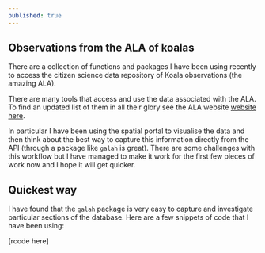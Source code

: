 ```yaml
---
published: true
---
```

## Observations from the ALA of koalas 

There are a collection of functions and packages I have been using recently to access the citizen science data repository of Koala observations (the amazing ALA).

There are many tools that access and use the data associated with the ALA. To find an updated list of them in all their glory see the ALA website [website here]().

In particular I have been using the spatial portal to visualise the data and then think about the best way to capture this information directly from the API (through a package like `galah` is great). There are some challenges with this workflow but I have managed to make it work for the first few pieces of work now and I hope it will get quicker.

## Quickest way

I have found that the `galah` package is very easy to capture and investigate particular sections of the database. Here are a few snippets of code that I have been using:

[rcode here]
